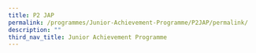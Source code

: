 ```yaml
---
title: P2 JAP
permalink: /programmes/Junior-Achievement-Programme/P2JAP/permalink/
description: ""
third_nav_title: Junior Achievement Programme
---
```

